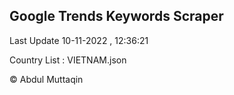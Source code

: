 

## Google Trends Keywords Scraper 
 
Last Update 10-11-2022 , 12:36:21

Country List :
VIETNAM.json



© Abdul Muttaqin 
